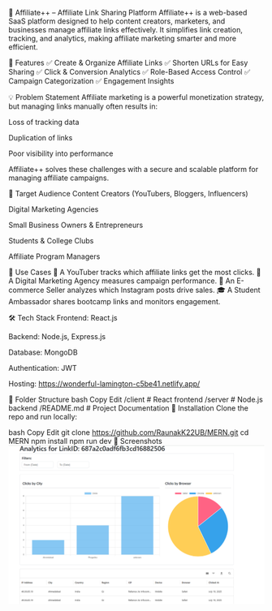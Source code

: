 📎 Affiliate++ – Affiliate Link Sharing Platform
Affiliate++ is a web-based SaaS platform designed to help content creators, marketers, and businesses manage affiliate links effectively. It simplifies link creation, tracking, and analytics, making affiliate marketing smarter and more efficient.

🚀 Features
✅ Create & Organize Affiliate Links
✅ Shorten URLs for Easy Sharing
✅ Click & Conversion Analytics
✅ Role-Based Access Control
✅ Campaign Categorization
✅ Engagement Insights

💡 Problem Statement
Affiliate marketing is a powerful monetization strategy, but managing links manually often results in:

Loss of tracking data

Duplication of links

Poor visibility into performance

Affiliate++ solves these challenges with a secure and scalable platform for managing affiliate campaigns.

👥 Target Audience
Content Creators (YouTubers, Bloggers, Influencers)

Digital Marketing Agencies

Small Business Owners & Entrepreneurs

Students & College Clubs

Affiliate Program Managers

📌 Use Cases
🔗 A YouTuber tracks which affiliate links get the most clicks.
📧 A Digital Marketing Agency measures campaign performance.
🛒 An E-commerce Seller analyzes which Instagram posts drive sales.
🎓 A Student Ambassador shares bootcamp links and monitors engagement.

🛠 Tech Stack
Frontend: React.js

Backend: Node.js, Express.js

Database: MongoDB

Authentication: JWT

Hosting: https://wonderful-lamington-c5be41.netlify.app/

📂 Folder Structure
bash
Copy
Edit
/client        # React frontend
/server        # Node.js backend
/README.md     # Project Documentation
🚧 Installation
Clone the repo and run locally:

bash
Copy
Edit
git clone https://github.com/RaunakK22UB/MERN.git
cd MERN
npm install
npm run dev
📸 Screenshots
![Analytics Dashboard](https://github.com/RaunakK22UB/MERN/blob/main/mern-project-1/public/image.png?raw=true)


